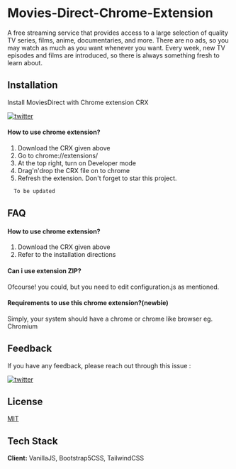 # Movies-Direct-Chrome-Extension
A free streaming service that provides access to a large selection of quality TV series, films, anime, documentaries, and more.  There are no ads, so you may watch as much as you want whenever you want. Every week, new TV episodes and films are introduced, so there is always something fresh to learn about.


## Installation

Install MoviesDirect with Chrome extension CRX

[![twitter](https://img.shields.io/badge/-Download-00ad00?style=for-the-badge)](https://minhaskamal.github.io/DownGit/#/home?url=https://github.com/vivekkum-ar/Movies-Direct-Chrome-Extension/blob/master/MoviesDirect.crx)

#### How to use chrome extension?

1. Download the CRX given above
2. Go to chrome://extensions/
3. At the top right, turn on Developer mode
4. Drag'n'drop the CRX file on to chrome
5. Refresh the extension. Don't forget to star this project. 

```bash
  To be updated 
```

## FAQ

#### How to use chrome extension?

1. Download the CRX given above
2. Refer to the installation directions

#### Can i use extension ZIP?

Ofcourse! you could, but you need to edit configuration.js as mentioned. 

#### Requirements to use this chrome extension?(newbie)

Simply, your system should have a chrome or chrome like browser eg. Chromium

## Feedback

If you have any feedback, please reach out through this issue :

[![twitter](https://img.shields.io/badge/-Discussion/Feedback-00adff?style=for-the-badge)](https://github.com/vivekkum-ar/Movies-Direct-Chrome-Extension/issues/1)

## License

[MIT](https://choosealicense.com/licenses/mit/)

## Tech Stack

**Client:** VanillaJS, Bootstrap5CSS, TailwindCSS
